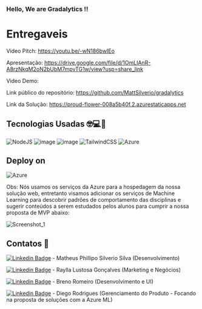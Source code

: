 ### Hello, We are Gradalytics !!

# Entregaveis
Video Pitch: https://youtu.be/-wN186bwIEo

Apresentação: https://drive.google.com/file/d/1OmLIAnR-A8rzNkqM2oN2bUbM7mpvTG1w/view?usp=share_link

Video Demo: 

Link público do repositório: https://github.com/MattSilverio/gradalytics

Link da Solução: https://proud-flower-008a5b40f.2.azurestaticapps.net


## Tecnologias Usadas 🤓💻🚀
![NodeJS](https://img.shields.io/badge/node.js-6DA55F?style=for-the-badge&logo=node.js&logoColor=white)
![image](https://img.shields.io/badge/React-20232A?style=for-the-badge&logo=react&logoColor=61DAFB) 
![image](https://img.shields.io/badge/typescript-%23007ACC.svg?style=for-the-badge&logo=typescript&logoColor=white)
![TailwindCSS](https://img.shields.io/badge/tailwindcss-%2338B2AC.svg?style=for-the-badge&logo=tailwind-css&logoColor=white)
![Azure](https://img.shields.io/badge/azure-%230072C6.svg?style=for-the-badge&logo=microsoftazure&logoColor=white)

## Deploy on
![Azure](https://img.shields.io/badge/azure-%230072C6.svg?style=for-the-badge&logo=microsoftazure&logoColor=white)

Obs: Nós usamos os serviços da Azure para a hospedagem da nossa solução web, entretanto visamos adicionar os serviços de Machine Learning para descobrir padrões de comportamento das disciplinas e sugerir conteúdos a serem estudados pelos alunos para cumprir a nossa proposta de MVP abaixo:

![Screenshot_1](https://user-images.githubusercontent.com/18178688/201650345-c96d0a3f-1a26-49db-bf35-993b1650071e.jpg)

## Contatos 📱
[![Linkedin Badge](https://img.shields.io/badge/LinkedIn-0077B5?style=for-the-badge&logo=linkedin&logoColor=white)](https://www.linkedin.com/in/matheusphillipo/) - Matheus Phillipo Silverio Silva (Desenvolvimento)

[![Linkedin Badge](https://img.shields.io/badge/LinkedIn-0077B5?style=for-the-badge&logo=linkedin&logoColor=white)](https://www.linkedin.com/in/rayllalustosa/) - Raylla Lustosa Gonçalves (Marketing e Negócios)

[![Linkedin Badge](https://img.shields.io/badge/LinkedIn-0077B5?style=for-the-badge&logo=linkedin&logoColor=white)](https://www.linkedin.com/in/brenoromeiro/) - Breno Romeiro (Desenvolvimento e UI)

[![Linkedin Badge](https://img.shields.io/badge/LinkedIn-0077B5?style=for-the-badge&logo=linkedin&logoColor=white)](https://www.linkedin.com/in/diego-rodrigues-914a395a/) - Diego Rodrigues (Gerenciamento do Produto - Focando na proposta de soluções com a Azure ML)
